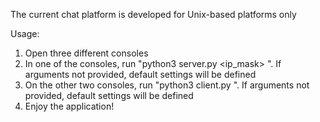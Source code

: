 The current chat platform is developed for Unix-based platforms only

Usage:
1. Open three different consoles
2. In one of the consoles, run "python3 server.py <ip_mask> <port>". If arguments not provided, default settings will be defined
3. On the other two consoles, run "python3 client.py <ip> <port>". If arguments not provided, default settings will be defined
4. Enjoy the application!